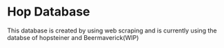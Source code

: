 # Hop Database

This database is created by using web scraping and is currently using the databse of hopsteiner and Beermaverick(WIP)


